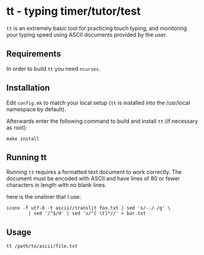 tt - typing timer/tutor/test
============================
`tt` is an extremely basic tool for practicing touch typing, and monitoring your
typing speed using ASCII documents provided by the user.

Requirements
------------
In order to build `tt` you need `ncurses`.

Installation
------------
Edit `config.mk` to match your local setup (`tt` is installed into the
/usr/local namespace by default).

Afterwards enter the following command to build and install `tt` (if
necessary as root):
        
    make install

Running tt
----------
Running `tt` requires a formatted text document to work correctly. The document
must be encoded with ASCII and have lines of 80 or fewer characters in length
with no blank lines.

here is the oneliner that I use:

    iconv -f utf-8 -t ascii//translit foo.txt | sed 's/--/-/g' \
            | sed '/^$/d' | sed 's/^[ \t]*//' > bar.txt

Usage
-----
    tt /path/to/ascii/file.txt
